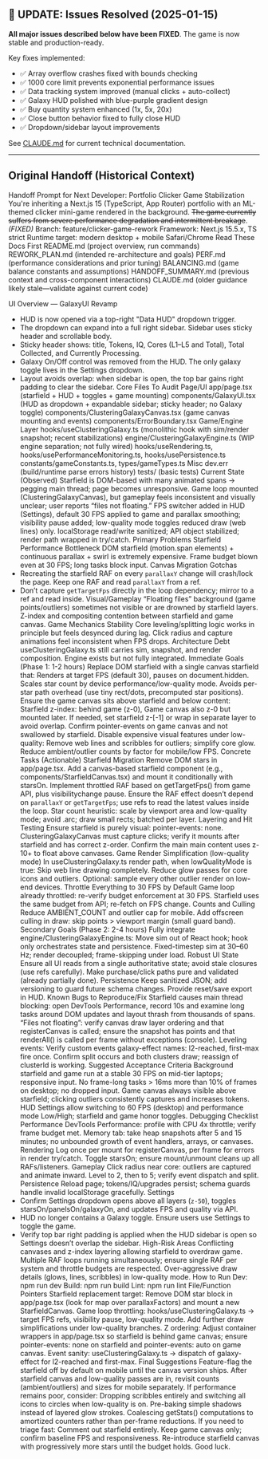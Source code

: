 ## 🎉 UPDATE: Issues Resolved (2025-01-15)

**All major issues described below have been FIXED**. The game is now stable and production-ready.

Key fixes implemented:
- ✅ Array overflow crashes fixed with bounds checking
- ✅ 1000 core limit prevents exponential performance issues
- ✅ Data tracking system improved (manual clicks + auto-collect)
- ✅ Galaxy HUD polished with blue-purple gradient design
- ✅ Buy quantity system enhanced (1x, 5x, 20x)
- ✅ Close button behavior fixed to fully close HUD
- ✅ Dropdown/sidebar layout improvements

See [CLAUDE.md](./CLAUDE.md) for current technical documentation.

---

## Original Handoff (Historical Context)

Handoff Prompt for Next Developer: Portfolio Clicker Game Stabilization
You're inheriting a Next.js 15 (TypeScript, App Router) portfolio with an ML-themed clicker mini-game rendered in the background. ~~The game currently suffers from severe performance degradation and intermittent breakage~~. *(FIXED)*
Branch: feature/clicker-game-rework
Framework: Next.js 15.5.x, TS strict
Runtime target: modern desktop + mobile Safari/Chrome
Read These Docs First
README.md (project overview, run commands)
REWORK_PLAN.md (intended re-architecture and goals)
PERF.md (performance considerations and prior tuning)
BALANCING.md (game balance constants and assumptions)
HANDOFF_SUMMARY.md (previous context and cross-component interactions)
CLAUDE.md (older guidance likely stale—validate against current code)

UI Overview — GalaxyUI Revamp
- HUD is now opened via a top-right "Data HUD" dropdown trigger.
- The dropdown can expand into a full right sidebar. Sidebar uses sticky header and scrollable body.
- Sticky header shows: title, Tokens, IQ, Cores (L1–L5 and Total), Total Collected, and Currently Processing.
- Galaxy On/Off control was removed from the HUD. The only galaxy toggle lives in the Settings dropdown.
- Layout avoids overlap: when sidebar is open, the top bar gains right padding to clear the sidebar.
Core Files To Audit
Page/UI
app/page.tsx (starfield + HUD + toggles + game mounting)
components/GalaxyUI.tsx (HUD as dropdown + expandable sidebar; sticky header; no Galaxy toggle)
components/ClusteringGalaxyCanvas.tsx (game canvas mounting and events)
components/ErrorBoundary.tsx
Game/Engine Layer
hooks/useClusteringGalaxy.ts (monolithic hook with sim/render snapshot; recent stabilizations)
engine/ClusteringGalaxyEngine.ts (WIP engine separation; not fully wired)
hooks/useRendering.ts, hooks/usePerformanceMonitoring.ts, hooks/usePersistence.ts
constants/gameConstants.ts, types/gameTypes.ts
Misc
dev.err (build/runtime parse errors history)
tests/ (basic tests)
Current State (Observed)
Starfield is DOM-based with many animated spans → pegging main thread; page becomes unresponsive.
Game loop mounted (ClusteringGalaxyCanvas), but gameplay feels inconsistent and visually unclear; user reports “files not floating.”
FPS switcher added in HUD (Settings), default 30 FPS applied to game and parallax smoothing; visibility pause added; low-quality mode toggles reduced draw (web lines) only.
localStorage read/write sanitized; API object stabilized; render path wrapped in try/catch.
Primary Problems
Starfield Performance Bottleneck
DOM starfield (motion.span elements) + continuous parallax + swirl is extremely expensive.
Frame budget blown even at 30 FPS; long tasks block input.
Canvas Migration Gotchas
- Recreating the starfield RAF on every `parallaxY` change will crash/lock the page. Keep one RAF and read `parallaxY` from a ref.
- Don’t capture `getTargetFps` directly in the loop dependency; mirror to a ref and read inside.
Visual/Gameplay
“Floating files” background (game points/outliers) sometimes not visible or are drowned by starfield layers.
Z-index and compositing contention between starfield and game canvas.
Game Mechanics Stability
Core leveling/splitting logic works in principle but feels desynced during lag.
Click radius and capture animations feel inconsistent when FPS drops.
Architecture Debt
useClusteringGalaxy.ts still carries sim, snapshot, and render composition. Engine exists but not fully integrated.
Immediate Goals (Phase 1: 1-2 hours)
Replace DOM starfield with a single canvas starfield that:
Renders at target FPS (default 30), pauses on document.hidden.
Scales star count by device performance/low-quality mode.
Avoids per-star path overhead (use tiny rect/dots, precomputed star positions).
Ensure the game canvas sits above starfield and below content:
Starfield z-index: behind game (z-0), Game canvas also z-0 but mounted later. If needed, set starfield z-[-1] or wrap in separate layer to avoid overlap.
Confirm pointer-events on game canvas and not swallowed by starfield.
Disable expensive visual features under low-quality:
Remove web lines and scribbles for outliers; simplify core glow.
Reduce ambient/outlier counts by factor for mobile/low FPS.
Concrete Tasks (Actionable)
Starfield Migration
Remove DOM stars in app/page.tsx.
Add a canvas-based starfield component (e.g., components/StarfieldCanvas.tsx) and mount it conditionally with starsOn.
Implement throttled RAF based on getTargetFps() from game API, plus visibilitychange pause.
Ensure the RAF effect doesn’t depend on `parallaxY` or `getTargetFps`; use refs to read the latest values inside the loop.
Star count heuristic: scale by viewport area and low-quality mode; avoid .arc; draw small rects; batched per layer.
Layering and Hit Testing
Ensure starfield is purely visual: pointer-events: none.
ClusteringGalaxyCanvas must capture clicks; verify it mounts after starfield and has correct z-order.
Confirm the main main content uses z-10+ to float above canvases.
Game Render Simplification (low-quality mode)
In useClusteringGalaxy.ts render path, when lowQualityMode is true:
Skip web line drawing completely.
Reduce glow passes for core icons and outliers.
Optional: sample every other outlier render on low-end devices.
Throttle Everything to 30 FPS by Default
Game loop already throttled: re-verify budget enforcement at 30 FPS.
Starfield uses the same budget from API; re-fetch on FPS change.
Counts and Culling
Reduce AMBIENT_COUNT and outlier cap for mobile.
Add offscreen culling in draw: skip points > viewport margin (small guard band).
Secondary Goals (Phase 2: 2-4 hours)
Fully integrate engine/ClusteringGalaxyEngine.ts:
Move sim out of React hook; hook only orchestrates state and persistence.
Fixed-timestep sim at 30–60 Hz; render decoupled; frame-skipping under load.
Robust UI State
Ensure all UI reads from a single authoritative state; avoid stale closures (use refs carefully).
Make purchase/click paths pure and validated (already partially done).
Persistence
Keep sanitized JSON; add versioning to guard future schema changes.
Provide reset/save export in HUD.
Known Bugs to Reproduce/Fix
Starfield causes main thread blocking: open DevTools Performance, record 10s and examine long tasks around DOM updates and layout thrash from thousands of spans.
“Files not floating”: verify canvas draw layer ordering and that registerCanvas is called; ensure the snapshot has points and that renderAll() is called per frame without exceptions (console).
Leveling events:
Verify custom events galaxy-effect names: l2-reached, first-max fire once.
Confirm split occurs and both clusters draw; reassign of clusterId is working.
Suggested Acceptance Criteria
Background starfield and game run at a stable 30 FPS on mid-tier laptops; responsive input.
No frame-long tasks > 16ms more than 10% of frames on desktop; no dropped input.
Game canvas always visible above starfield; clicking outliers consistently captures and increases tokens.
HUD Settings allow switching to 60 FPS (desktop) and performance mode Low/High; starfield and game honor toggles.
Debugging Checklist
Performance
DevTools Performance: profile with CPU 4x throttle; verify frame budget met.
Memory tab: take heap snapshots after 5 and 15 minutes; no unbounded growth of event handlers, arrays, or canvases.
Rendering
Log once per mount for registerCanvas, per frame for errors in render try/catch.
Toggle starsOn; ensure mount/unmount cleans up all RAFs/listeners.
Gameplay
Click radius near core: outliers are captured and animate inward.
Level to 2, then to 5; verify event dispatch and split.
Persistence
Reload page; tokens/IQ/upgrades persist; schema guards handle invalid localStorage gracefully.
Settings
- Confirm Settings dropdown opens above all layers (`z-50`), toggles starsOn/panelsOn/galaxyOn, and updates FPS and quality via API.
- HUD no longer contains a Galaxy toggle. Ensure users use Settings to toggle the game.
- Verify top bar right padding is applied when the HUD sidebar is open so Settings doesn’t overlap the sidebar.
High-Risk Areas
Conflicting canvases and z-index layering allowing starfield to overdraw game.
Multiple RAF loops running simultaneously; ensure single RAF per system and throttle budgets are respected.
Over-aggressive draw details (glows, lines, scribbles) in low-quality mode.
How to Run
Dev: npm run dev
Build: npm run build
Lint: npm run lint
File/Function Pointers
Starfield replacement target: Remove DOM star block in app/page.tsx (look for map over parallaxFactors) and mount a new StarfieldCanvas.
Game loop throttling: hooks/useClusteringGalaxy.ts → target FPS refs, visibility pause, low-quality mode. Add further draw simplifications under low-quality branches.
Z ordering: Adjust container wrappers in app/page.tsx so starfield is behind game canvas; ensure pointer-events: none on starfield and pointer-events: auto on game canvas.
Event sanity: useClusteringGalaxy.ts → dispatch of galaxy-effect for l2-reached and first-max.
Final Suggestions
Feature-flag the starfield off by default on mobile until the canvas version ships.
After starfield canvas and low-quality passes are in, revisit counts (ambient/outliers) and sizes for mobile separately.
If performance remains poor, consider:
Dropping scribbles entirely and switching all icons to circles when low-quality is on.
Pre-baking simple shadows instead of layered glow strokes.
Coalescing getStats() computations to amortized counters rather than per-frame reductions.
If you need to triage fast:
Comment out starfield entirely.
Keep game canvas only; confirm baseline FPS and responsiveness.
Re-introduce starfield canvas with progressively more stars until the budget holds.
Good luck.
